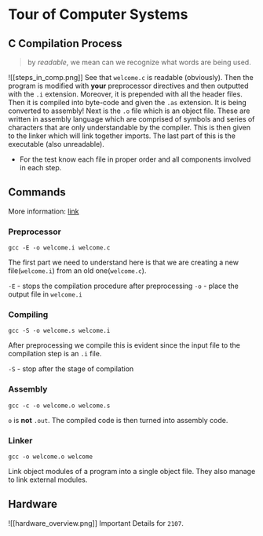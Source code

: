 # Tour of Computer Systems
<!-- Online Lecture 4/11/22 -->
## C Compilation Process
> by *readable*, we mean can we recognize what words are being used. 

![[steps_in_comp.png]]
See that `welcome.c` is readable (obviously). Then the program is modified with **your** preprocessor directives and then outputted with the `.i`  extension. Moreover, it is prepended with all the header files. Then it is compiled into byte-code and given the `.as` extension. It is being converted to assembly! Next is the `.o` file which is an object file. These are written in assembly language which are comprised of symbols and series of characters that are only understandable by the compiler. This is then given to the linker which will link together imports. The last part of this is the executable (also unreadable). 

+ For the test know each file in proper order and all components involved in each step.

## Commands
More information: [link](https://gcc.gnu.org/onlinedocs/gcc-4.8.3/gcc/Overall-Options.html#Overall-Options)
### Preprocessor
```UNIX
gcc -E -o welcome.i welcome.c
```
The first part we need to understand here is that we are creating a new file(`welcome.i`) from an old one(`welcome.c`).

`-E` - stops the compilation procedure after preprocessing
`-o` - place the output file in `welcome.i`

### Compiling 
```UNIX
gcc -S -o welcome.s welcome.i
```
After preprocessing we compile this is evident since the input file to the compilation step is an `.i` file. 

`-S` - stop after the stage of compilation

### Assembly
```UNIX
gcc -c -o welcome.o welcome.s
```
`o` is **not** `.out`. The compiled code is then turned into assembly code.

### Linker
```UNIX
gcc -o welcome.o welcome
```
Link object modules of a program into a single object file. They also manage to link external modules. 

## Hardware
![[hardware_overview.png]]
Important Details for `2107`. 

<!-- 28:00 -->